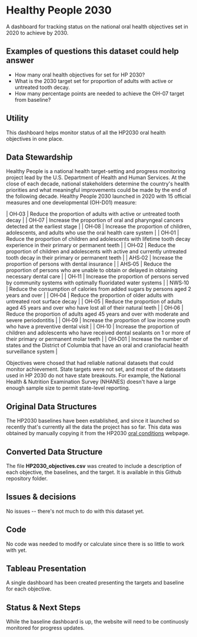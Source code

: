 # Healthy People 2030

A dashboard for tracking status on the national oral health objectives set in 2020 to achieve by 2030.

## Examples of questions this dataset could help answer

* How many oral health objectives for set for HP 2030?
* What is the 2030 target set for proportion of adults with active or untreated tooth decay.
* How many percentage points are needed to achieve the OH-07 target from baseline?

## Utility

This dashboard helps monitor status of all the HP2030 oral health objectives in one place.

## Data Stewardship  

Healthy People is a national health target-setting and progress monitoring project lead by the U.S. Department of Health and Human Services. At the close of each decade, national stakeholders determine the country's health priorities and what meaningful improvements could be made by the end of the following decade. Healthy People 2030 launched in 2020 with 15 official measures and one developmental (OH-D01) measure:

| OH‑03 | Reduce the proportion of adults with active or untreated tooth decay |
| OH‑07 | Increase the proportion of oral and pharyngeal cancers detected at the earliest stage |
| OH‑08 | Increase the proportion of children, adolescents, and adults who use the oral health care system |
| OH‑01 | Reduce the proportion of children and adolescents with lifetime tooth decay experience in their primary or permanent teeth |
| OH‑02 | Reduce the proportion of children and adolescents with active and currently untreated tooth decay in their primary or permanent teeth |
| AHS‑02 | Increase the proportion of persons with dental insurance |
| AHS‑05 | Reduce the proportion of persons who are unable to obtain or delayed in obtaining necessary dental care |
| OH‑11 | Increase the proportion of persons served by community systems with optimally fluoridated water systems |
| NWS‑10 | Reduce the consumption of calories from added sugars by persons aged 2 years and over |
| OH‑04 | Reduce the proportion of older adults with untreated root surface decay |
| OH‑05 | Reduce the proportion of adults aged 45 years and over who have lost all of their natural teeth |
| OH‑06 | Reduce the proportion of adults aged 45 years and over with moderate and severe periodontitis |
| OH‑09 | Increase the proportion of low income youth who have a preventive dental visit |
| OH‑10 | Increase the proportion of children and adolescents who have received dental sealants on 1 or more of their primary or permanent molar teeth |
| OH‑D01 | Increase the number of states and the District of Columbia that have an oral and craniofacial health surveillance system |

Objectives were chosed that had reliable national datasets that could monitor achievement. State targets were not set, and most of the datasets used in HP 2030 do not have state breakouts. For example, the National Health & Nutrition Examination Survey (NHANES) doesn't have a large enough sample size to permit state-level reporting.

## Original Data Structures

The HP2030 baselines have been established, and since it launched so recently that's currently all the data the project has so far. This data was obtained by manually copying it from the HP2030 [oral conditions](https://health.gov/healthypeople/objectives-and-data/browse-objectives/oral-conditions) webpage. 

## Converted Data Structure

The file **HP2030_objectives.csv** was created to include a description of each objective, the baselines, and the target. It is available in this Github repository folder.

## Issues & decisions

No issues -- there's not much to do with this dataset yet.

## Code

No code was needed to modify or calculate since there is so little to work with yet. 

## Tableau Presentation

A single dashboard has been created presenting the targets and baseline for each objective.

## Status & Next Steps

While the baseline dashboard is up, the website will need to be continuosly monitored for progress updates.
